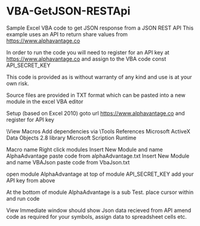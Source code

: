 # VBA-GetJSON-RESTApi
Sample Excel VBA code to get JSON response from a JSON REST API
This example uses an API to return share values from https://www.alphavantage.co

In order to run the code you will need to register for an API key at https://www.alphavantage.co and assign to the VBA code const API_SECRET_KEY

This code is provided as is without warranty of any kind and use is at your own risk.

Source files are provided in TXT format which can be pasted into a new module in the excel VBA editor

Setup (based on Excel 2010)
goto url https://www.alphavantage.co and register for API key

\View Macros
Add dependencies via \Tools References
Microsoft ActiveX Data Objects 2.8 library
Microsoft Scription Runtime

Macro name 
Right click modules
Insert New Module and name AlphaAdvantage
paste code from alphaAdvantage.txt
Insert New Module and name VBAJson
paste code from VbaJson.txt

open module AlphaAdvantage
at top of module API_SECRET_KEY add your API key from above

At the bottom of module AlphaAdvantage is a sub Test.
place cursor within and run code

View Immediate window should show Json data recieved from API
amend code as required for your symbols, assign data to spreadsheet cells etc.
